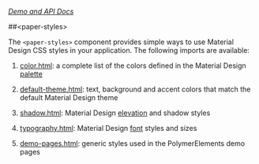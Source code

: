 
<!---

This README is automatically generated from the comments in these files:
color.html  default-theme.html  paper-styles-classes.html  paper-styles.html  shadow.html  typography.html

Edit those files, and our readme bot will duplicate them over here!
Edit this file, and the bot will squash your changes :)

-->

_[Demo and API Docs](https://elements.polymer-project.org/elements/paper-styles)_


##&lt;paper-styles&gt;


The `<paper-styles>` component provides simple ways to use Material Design CSS styles
in your application. The following imports are available:

1. [color.html](https://github.com/PolymerElements/paper-styles/blob/master/color.html):
a complete list of the colors defined in the Material Design [palette](https://www.google.com/design/spec/style/color.html)

2. [default-theme.html](https://github.com/PolymerElements/paper-styles/blob/master/default-theme.html): text,
background and accent colors that match the default Material Design theme

3. [shadow.html](https://github.com/PolymerElements/paper-styles/blob/master/shadow.html): Material Design
[elevation](https://www.google.com/design/spec/what-is-material/elevation-shadows.html) and shadow styles

4. [typography.html](https://github.com/PolymerElements/paper-styles/blob/master/typography.html):
Material Design [font](http://www.google.com/design/spec/style/typography.html#typography-styles) styles and sizes

5. [demo-pages.html](https://github.com/PolymerElements/paper-styles/blob/master/demo-pages.html): generic styles
used in the PolymerElements demo pages


